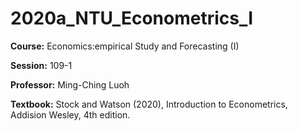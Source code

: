 # **2020a_NTU_Econometrics_I**

**Course:** Economics:empirical Study and Forecasting (I) 

**Session:** 109-1

**Professor:** Ming-Ching Luoh

**Textbook:** Stock and Watson (2020), Introduction to Econometrics, Addision Wesley, 4th edition.

